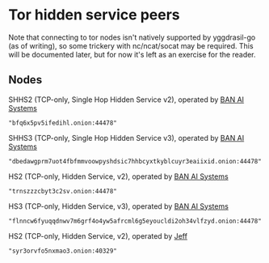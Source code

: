 # Tor hidden service peers

Note that connecting to tor nodes isn't natively supported by yggdrasil-go (as of writing), so some trickery with nc/ncat/socat may be required.
This will be documented later, but for now it's left as an exercise for the reader.

## Nodes

SHHS2 (TCP-only, Single Hop Hidden Service v2), operated by [BAN AI Systems](https://ban.ai/)

`"bfq6x5pv5ifedihl.onion:44478"`

SHHS3 (TCP-only, Single Hop Hidden Service v3), operated by [BAN AI Systems](https://ban.ai/)

`"dbedawgprm7uot4fbfmmvoowpyshdsic7hhbcyxtkyblcuyr3eaiixid.onion:44478"`

HS2 (TCP-only, Hidden Service, v2), operated by [BAN AI Systems](https://ban.ai/)

`"trnszzzcbyt3c2sv.onion:44478"`

HS3 (TCP-only, Hidden Service, v3), operated by [BAN AI Systems](https://ban.ai/)

`"flnncw6fyuqqdnwv7m6grf4o4yw5afrcml6g5eyoucldi2oh34vlfzyd.onion:44478"`


HS2 (TCP-only, Hidden Service, v2), operated by [Jeff](https://i2p.rocks/contact.txt)

`"syr3orvfo5nxmao3.onion:40329"`
